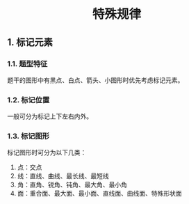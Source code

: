 <div align="center"><h1>特殊规律</h1></div>

## 1. 标记元素
### 1.1. 题型特征
题干的图形中有黑点、白点、箭头、小图形时优先考虑标记元素。

### 1.2. 标记位置
一般可分为标记上下左右内外。

### 1.3. 标记图形
标记图形时可分为以下几类：
1. 点：交点
2. 线：直线、曲线、最长线、最短线
3. 角：直角、锐角、钝角、最大角、最小角
4. 面：重合面、最大面、最小面、直线面、曲线面、特殊形状面
